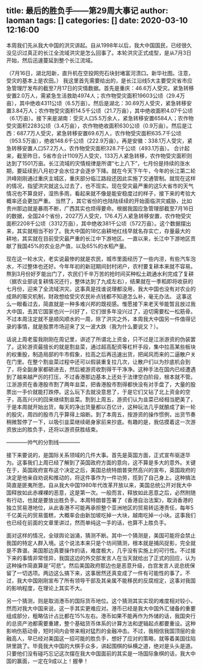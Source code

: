 title: 最后的胜负手——第29周大事记
author: laoman
tags: []
categories: []
date: 2020-03-10 12:16:00
---
本周我们先从我大中国的洪灾讲起。自从1998年以后，我大中国国民，已经很久没见识过真正的长江全流域洪灾是怎么回事了。本轮洪灾正式成型，是从7月3日开始，然后迅速蔓延到整个长江流域。
<!-- more-->
（7月16日，湖北阳新，直升机在空投网兜石块封堵富河溃口。新华社图。注意，受灾的基本上是农田。）
我这里首先需要给出的，是长江沿线5大主要受灾省市应急管理厅发布的截至7月17日的灾情数据。首先是重庆：46.6万人受灾。紧急转移安置2.0万人，需紧急生活救助4974人；农作物受灾面积19603公顷（29.4万亩），其中绝收4311公顷（6.5万亩）。然后是湖北：30.69万人受灾，紧急转移安置3.84万人；农作物受灾面积14.5千公顷（21.7万亩），其中绝收面积4.07千公顷（6.1万亩）。接下来是湖南：受灾人口5.5万余人，紧急转移安置6584人；农作物受灾面积2283公顷（3.4万亩），农作物绝收面积630公顷（0.9万亩）。然后是江西：687.7万人受灾，紧急转移安置69.6万人，农作物受灾面积635.7千公顷（953.5万亩），绝收148.6千公顷（222.9万亩）。再是安徽：338.1万人受灾，紧急转移安置人口57.2万人，农作物受灾面积328.7千公顷（493.1万亩）。
合计起来，截至昨日，5省市合计1109万人受灾，133万人紧急转移，农作物受灾面积则达到了1501万亩。长江流域的灾情规律是所谓“七上八下”，七月份是持续的涨水期，要延续到八月初才会水位才会逐步下降。就在今天下午午，今年的长江第二轮洪峰刚刚通过重庆主城区，重庆部分临江路段还因此实施了交通管制。就现在这样的情况，指望洪灾就这么过去了，也不现实。现在受灾最严重的这5大省市的天气情况也不算良好，湿热多雨，看起来就不像是能安稳度过的样子，接下来的考验大概率还会更加严重。
当然了，其它省份的也陆陆续续的开始面临洪灾威胁，比如贵州那边就是暴雨不断，广西其实也烦得要命。根据我国应急管理部截至7月16日的数据，全国24个省份，2027万人受灾，176.4万人紧急转移安置，农作物受灾面积2208千公顷（3312万亩），其中绝收381千公顷（572万亩）。这个数据摆出来，其实就相当不妙了。我大中国的18亿亩耕地红线早就名存实亡，存量最大的耕地，其实就在目前受灾最严重的长江中下游地区。一直以来，长江中下游地区贡献了我国45%的农业总产值，以及65%的水稻产量。

现在这一轮水灾，老实说最惨的就是农民，城市里面经历了一些内涝，有些汽车泡水，不过整体也还好。今年年初的新冠期间封村闭户，农村要复耕本来就不容易。熬到3月份好歹能出门了，农民们千辛万苦的抢时间买种松土疏通水利完成了复耕（据农业部说复耕情况还行，整体达到了九成左右），结果就在一季稻即将收获的七月份，迎来了全流域洪灾。这事真是找谁说理都没用，我大中国也没有对农业的成熟的赈灾机制，财政想给受灾农民补点钱都不知道怎么补，毫无办法。
这事这么一眼看过去，简直就是一种多难兴邦的既视感。惟愿接下来老天爷能暂且放过我大中国，去其它国家也兴一兴好了，它们很多年没兴过了，迫切需要松一松筋骨。不过本周注定就不是顺风顺水的一周，除了洪灾之外，本周我大中国另一件值得记录的事情，就是股票市场迎来了又一波大跌（我为什么要说又？）。

话说上周老蛮我刚刚在周记里，讲述了所谓北上资金，只不过是江浙游资的伪装罢了。这轮游资最擅长的就是割韭菜，通过超高配资等杠杆手段，集中拉高某些板块的权重股，制造局部的牛市假象，拉高之后再迅速出货，把闻风而来的二逼散户关在门里。在整个割韭菜过程中还可以假装重复拉几次，让散户们以为抄底机会到了，将全副身家都砸进去，然后被游资收割得干干净净。这种手法在国内已经遭遇到了越来越严厉的打压，不过香港那边基本上还处于法律空白阶段，根本就不管。江浙游资在香港股市割了两年韭菜，把香港股市割得都快没有对手盘了，大量的股票出一手价就能打跌停。这么玩下去就没意思了，于是它们又钻了北上资金的空子，高高兴兴的回来继续割韭菜。割到上周五，游资们认为韭菜已经相当肥美了，于是本周就开始出货，每天的净出货量都以百亿计，这种玩法几乎就酿成了新一轮的股灾，周四的股市几乎算得上熔断。到了本周五，按游资的操作惯例，出货节奏稍微暂停了一下，以吸引韭菜继续砸身家前来抄底。有趣的是，我估摸着这一次游资放出的胜负手，还将以游资获胜结束。

————帅气的分割线————

接下来要说的，是国际关系领域的几件大事。首先是英国方面，正式宣布驱逐华为。这事我们上周已经了解到了英国政府方面的意向，这不算是多大的意外。关键在于，英国政府宣布这个决定之后，美国总统特朗普突然高兴的宣布，英国政府的决定是他亲自劝说和推动的，将这件事作为一件功劳，揽到了自己身上。这种搞法简直是匪夷所思。自从我大中国1980年代改革开放以来，美国总统公开对我大中国释放如此赤裸裸的恶意，这是第一次。一般而言，释放如此恶意之后，必然附随有行动，也就是要放出胜负手。本周特朗普签署了《香港自治法案》，取消香港的独立贸易港地位，从此香港不可能再承担整个亚洲地区的贸易转运港责任，每年5千亿美元的贸易蛋糕，大概率会由新加坡吃掉一大块，越南吃掉一小块。这事我们也已经在前面的文章里讲过，然而单纯这一手的话，也算不上胜负手。

面对这样的情况，全球舆论汹涌，猜测不断。其中一个猜测是，美国可能将会禁止我国的特定人群入境。这个说法本来只是个坊间猜测，根本就是捕风捉影，完全就是不靠谱。美国那边真要操作的话，难度极大，几乎没有实施上的可行性。不过接下来的事情非常怪异，我国这边的外交部发言人在当天就给出了正式的回应，认为这种操作简直算是“可悲”。然后美国政府那边也是恶意升级，白宫发言人说总统保留了一切选项。两边这么搞下来，这事居然还真变成了一件有可能性的事了。不过，我大中国刚刚宣布了所有领导干部及其亲属不能移民的反腐规定，这事对我国的影响程度，在理论上其实不大。

另一个猜测，则是取消港币的国际货币地位。这个猜测其实实现的难度相对较小，然而对我大中国来说，这一手其实更难应对。港币已经是我大中国外汇储备的重要组成部分，粗略估计占比都在15%左右。港币如果不能再作为外储的话，我国央行的总资产池都需要重建，整个基础货币体系的计算方法和逻辑起点都要重设。这种影响伤筋动骨，短时间内会带来相对猛烈的金融冲击。不过，我相信我国顶层的金融高人，早已经对美国这一招可能的胜负手，想好了应对的策略，就等着美国往陷阱里跳了。毕竟我大中国的大棋手众多，讲起围棋的纵横之道，绝对是头头是道。只要他们没有碰巧忘记这次摆在我大中国面前的其实是一场国际象棋的话，我大中国的赢面，一定在9成以上！握拳！